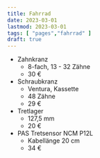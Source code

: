 ```yaml
---
title: Fahrrad
date: 2023-03-01
lastmod: 2023-03-01
tags: [ "pages","fahrrad" ]
draft: true
---
```


* Zahnkranz
  * 8-fach, 13 - 32 Zähne
  * 30 €
* Schraubkranz
  * Ventura, Kassette
  * 48 Zähne
  * 29 €
* Tretlager
  * 127,5 mm
  * 20 €
* PAS Tretsensor NCM P12L
  * Kabellänge 20 cm
  * 34 €

